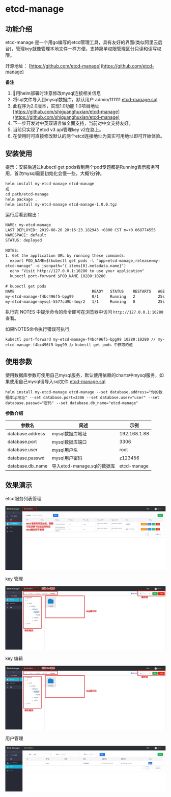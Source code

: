 # etcd-manage

## 功能介绍

etcd-manage 是一个用go编写的etcd管理工具，具有友好的界面(类似阿里云后台)，管理key就像管理本地文件一样方便。支持简单权限管理区分只读和读写权限。

开源地址： [https://github.com/etcd-manage](https://github.com/etcd-manage)

**备注**

1. 用helm部署时注意修改mysql连接相关信息
2. 将sql文件导入到mysql数据库，默认用户 admin/111111 [etcd-manage.sql](sql/etcd-manage.sql)
3. 此程序为2.0版本，实现1.0功能 1.0项目地址 [https://github.com/shiguanghuxian/etcd-manage](https://github.com/shiguanghuxian/etcd-manage)
4. 下一步开发对中英双语言做全面支持，当前对中文支持友好。
5. 当前只实现了etcd v3 api管理key v2在路上。
6.  在使用时可直接修改默认的两个etcd连接地址为真实可用地址即可开始体验。


## 安装使用

提示：安装后通过kubectl get pods看到两个pod专题都是Running表示服务可用，首次mysql需要初始化会慢一些，大概1分钟。

```shell
helm install my-etcd-manage etcd-manage
或
cd path/etcd-manage
helm package .
helm install my-etcd-manage etcd-manage-1.0.0.tgz

```

运行后看到输出：

```shell
NAME: my-etcd-manage
LAST DEPLOYED: 2019-08-26 20:16:23.182943 +0800 CST m=+0.068774555
NAMESPACE: default
STATUS: deployed

NOTES:
1. Get the application URL by running these commands:
  export POD_NAME=$(kubectl get pods -l "app=etcd-manage,release=my-etcd-manage" -o jsonpath="{.items[0].metadata.name}")
  echo "Visit http://127.0.0.1:10280 to use your application"
  kubectl port-forward $POD_NAME 10280:10280

# kubectl get pods
NAME                                  READY   STATUS    RESTARTS   AGE
my-etcd-manage-f4bc496f5-bpg99        0/1     Running   2          25s
my-etcd-manage-mysql-5577cd9b-4nqr2   1/1     Running   0          25s

```

执行完 NOTES 中提示命令的命令即可在浏览器中访问 `http://127.0.0.1:10280` 查看。

如果NOTES命令执行错误可执行

```shell
kubectl port-forward my-etcd-manage-f4bc496f5-bpg99 10280:10280 // my-etcd-manage-f4bc496f5-bpg99 为 kubectl get pods 中获取的值
```

## 使用参数

使用数据库参数可使用自己mysql服务，默认使用依赖的charts中mysql服务，如果使用自己mysql请导入sql文件 [etcd-manage.sql](sql/etcd-manage.sql)

```shell
helm install my-etcd-manage etcd-manage --set database.address="你的数据库ip地址" --set database.port=3306 --set database.user="user" --set database.passwd="密码" --set database.db_name="etcd-manage"
```

**参数介绍**

| 参数名 | 简述 | 示例 |
| ----- | ----- | ---|
|  database.address | mysql数据库地址 | 192.168.1.88 |
|  database.port | mysql数据库端口 | 3306 |
|  database.user | mysql用户名 | root |
|  database.passwd | mysql用户密码 | z123456 |
|  database.db_name | 导入etcd-manage.sql的数据库 | etcd-manage |


## 效果演示

etcd服务列表管理

![](imgs/etcd-server.png)

key 管理

![](imgs/keys.png)

key 编辑

![](imgs/keys.png)

用户管理

![](imgs/user.png)
